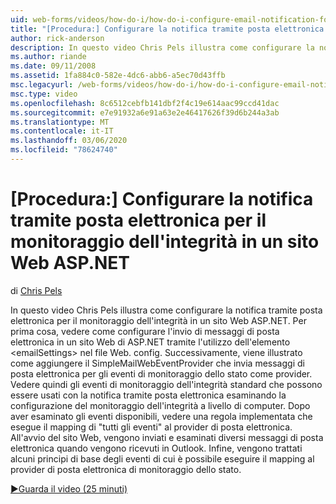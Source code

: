 ```yaml
---
uid: web-forms/videos/how-do-i/how-do-i-configure-email-notification-for-health-monitoring-on-an-aspnet-web-site
title: "[Procedura:] Configurare la notifica tramite posta elettronica per il monitoraggio dell'integrità in un sito Web ASP.NET | Microsoft Docs"
author: rick-anderson
description: In questo video Chris Pels illustra come configurare la notifica tramite posta elettronica per il monitoraggio dell'integrità in un sito Web ASP.NET. Per prima cosa, vedere come configurare l'invio di e...
ms.author: riande
ms.date: 09/11/2008
ms.assetid: 1fa884c0-582e-4dc6-abb6-a5ec70d43ffb
msc.legacyurl: /web-forms/videos/how-do-i/how-do-i-configure-email-notification-for-health-monitoring-on-an-aspnet-web-site
msc.type: video
ms.openlocfilehash: 8c6512cebfb141dbf2f4c19e614aac99ccd41dac
ms.sourcegitcommit: e7e91932a6e91a63e2e46417626f39d6b244a3ab
ms.translationtype: MT
ms.contentlocale: it-IT
ms.lasthandoff: 03/06/2020
ms.locfileid: "78624740"
---
```

# <a name="how-do-i-configure-email-notification-for-health-monitoring-on-an-aspnet-web-site"></a>[Procedura:] Configurare la notifica tramite posta elettronica per il monitoraggio dell'integrità in un sito Web ASP.NET

di [Chris Pels](https://twitter.com/chrispels)

In questo video Chris Pels illustra come configurare la notifica tramite posta elettronica per il monitoraggio dell'integrità in un sito Web ASP.NET. Per prima cosa, vedere come configurare l'invio di messaggi di posta elettronica in un sito Web di ASP.NET tramite l'utilizzo dell'elemento &lt;emailSettings&gt; nel file Web. config. Successivamente, viene illustrato come aggiungere il SimpleMailWebEventProvider che invia messaggi di posta elettronica per gli eventi di monitoraggio dello stato come provider. Vedere quindi gli eventi di monitoraggio dell'integrità standard che possono essere usati con la notifica tramite posta elettronica esaminando la configurazione del monitoraggio dell'integrità a livello di computer. Dopo aver esaminato gli eventi disponibili, vedere una regola implementata che esegue il mapping di "tutti gli eventi" al provider di posta elettronica. All'avvio del sito Web, vengono inviati e esaminati diversi messaggi di posta elettronica quando vengono ricevuti in Outlook. Infine, vengono trattati alcuni principi di base degli eventi di cui è possibile eseguire il mapping al provider di posta elettronica di monitoraggio dello stato.

[&#9654;Guarda il video (25 minuti)](https://channel9.msdn.com/Blogs/ASP-NET-Site-Videos/how-do-i-configure-email-notification-for-health-monitoring-on-an-aspnet-web-site)
